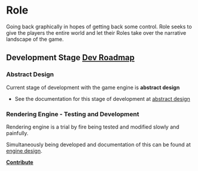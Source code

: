 # Role 

Going back graphically in hopes of getting back some control. Role seeks to give the players the entire world and let their Roles take over the narrative landscape of the game.

## Development Stage [Dev Roadmap](ROADMAP.md)

### Abstract Design
Current stage of development with the game engine is **abstract design**

* See the documentation for this stage of development at [abstract design](1-abstract-design/README.md)

### Rendering Engine - Testing and Development
Rendering engine is a trial by fire being tested and modified slowly and painfully.

Simultaneously being developed and documentation of this can be found at
 [engine design](2-engine-design/README.md).

 
**[Contribute](CONTRIBUTING.md)**